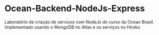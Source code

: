 # Ocean-Backend-NodeJs-Express
 Laboratório de criação de serviços com NodeJs do curso da Ocean Brasil.
Implementado usando o MongoDB no Atlas e os serviços no Hiroku

